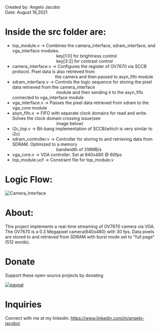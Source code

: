 Created by: Angelo Jacobo   
Date: August 16,2021   

# Inside the src folder are:   
* top_module.v -> Combines the camera_interface, sdram_interface, and vga_interface modules.   
&emsp;&emsp;&emsp;&emsp;&emsp;&emsp;&emsp;&emsp;&emsp;&emsp; key[1:0] for brightness control   
&emsp;&emsp;&emsp;&emsp;&emsp;&emsp;&emsp;&emsp;&emsp;&emsp; key[3:2] for contrast control   
* camera_interface.v -> Configures the register of OV7670 via SCCB protocol. Pixel data is  also retrieved from    
&emsp;&emsp;&emsp;&emsp;&emsp;&emsp;&emsp;&emsp;&emsp;&emsp;the camera and then passed to asyn_fifo module   
* sdram_interface.v -> Controls the logic sequence for storing the pixel data retrieved from the camera_interface  
&emsp;&emsp;&emsp;&emsp;&emsp;&emsp;&emsp;&emsp;&emsp;&emsp; module and then sending it to the asyn_fifo connected to vga_interface module   
* vga_interface.v -> Passes the pixel data retrieved from sdram to the vga_core module   
* asyn_fifo.v -> FIFO with separate clock domains for read and write. Solves the clock domain crossing issue(see  
&emsp;&emsp;&emsp;&emsp;&emsp;&emsp;&emsp;&emsp;&emsp;&emsp; image below)        
* i2c_top.v -> Bit-bang implementation of SCCB(which is very similar to i2c)     
* sdram_controller.v -> Controller for storing to and retrieving data from SDRAM. Optimized to a memory     
&emsp;&emsp;&emsp;&emsp;&emsp;&emsp;&emsp;&emsp;&emsp;&emsp; bandwidth of 316MB/s     
* vga_core.v -> VGA controller. Set at 640x480 @ 60fps     
* top_module.ucf -> Constraint file for top_module.v     

# Logic Flow:
![Camera_Interface](https://user-images.githubusercontent.com/87559347/129671784-1be86eca-7cfa-4566-9a94-96a9e9015aa7.jpg)

# About:  
This project implements a real-time streaming of OV7670 camera via VGA. The OV7670 is a 0.3 Megapixel camera(640x480) with 30 fps.
Data pixels are stored to and retrieved from SDRAM with burst mode set to "full page"(512 words).

# Donate   
Support these open-source projects by donating  

[![paypal](https://www.paypalobjects.com/en_US/i/btn/btn_donateCC_LG.gif)](https://www.paypal.com/donate?hosted_button_id=GBJQGJNCJZVRU)


# Inquiries  
Connect with me at my linkedin: https://www.linkedin.com/in/angelo-jacobo/
